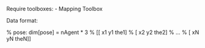 Require toolboxes:
    - Mapping Toolbox
    


Data format:

% pose:  dim[pose] = nAgent * 3
% [[    x1 y1 the1]
%  [    x2 y2 the2]
%   ...
%  [    xN yN theN]]